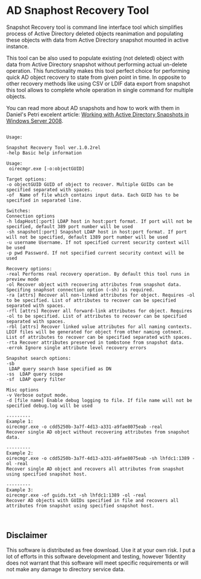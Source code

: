 # AD Snaphost Recovery Tool

Snapshot Recovery tool is command line interface tool which simplifies process of Active Directory deleted objects reanimation and populating these objects with data from Active Directory snapshot mounted in active instance.

This tool can be also used to populate existing (not deleted) object with data from Active Directory snapshot without performing actual un-delete operation. This functionality makes this tool perfect choice for performing quick AD object recovery to state from given point in time. In opposite to other recovery methods like using CSV or LDIF data export from snapshot this tool allows to complete whole operation in single command for multiple objects.

You can read more about AD snapshots and how to work with them in Daniel's Petri excelent article: [Working with Active Directory Snapshots in Windows Server 2008](https://petri.com/working-active-directory-snapshots-windows-server-2008).

<pre><code>
Usage:

Snapshot Recovery Tool ver.1.0.2rel
-help Basic help information

Usage:
 oirecmgr.exe [-o:objectGUID]

Target options:
-o objectGUID GUID of object to recover. Multiple GUIDs can be specified separated with spaces.
-of <file name> Name of file which contains input data. Each GUID has to be specified in separated line.

Switches:
Connection options
-h ldapHost[:port] LDAP host in host:port format. If port will not be specified, default 389 port number will be used
-sh snapshot[:port] Snapshot LDAP host in host:port format. If port will not be specified, default 1389 port number will be used
-u username Username. If not specified current security context will be used
-p pwd Password. If not specified current security context will be used

Recovery options:
-real Performs real recovery operation. By default this tool runs in preview mode
-ol Recover object with recovering attributes from snapshot data. Specifing snaphsot connection option (-sh) is required.
-ra [attrs] Recover all non-linked attributes for object. Requires -ol to be specified. List of attributes to recover can be specified separated with spaces.
-rfl [attrs] Recover all forward-link attributes for object. Requires -ol to be specified. List of attributes to recover can be specified separated with spaces.
-rbl [attrs] Recover linked value attributes for all naming contexts. LDIF files will be generated for object from other naming cotnext. List of attributes to recover can be specified separated with spaces.
-rta Recover attributes preserved in tombstone from snapshot data.
-errok Ignore single attribute level recovery errors

Snapshot search options:
-sb <search base> LDAP query search base specified as DN
-ss <base|onelevel|subtree> LDAP query scope
-sf <filter> LDAP query filter

Misc options
-v Verbose output mode.
-d [file name] Enable debug logging to file. If file name will not be specified debug.log will be used

---------
Example 1:
oirecmgr.exe -o cdd5250b-3a7f-4d13-a331-a9fae8075eab -real
Recover single AD object without recovering attributes from snapshot data.

---------
Example 2:
oirecmgr.exe -o cdd5250b-3a7f-4d13-a331-a9fae8075eab -sh lhfdc1:1389 -ol -real
Recover single AD object and recovers all attributes from snapshot using specified snapshot host.

---------
Example 3:
oirecmgr.exe -of guids.txt -sh lhfdc1:1389 -ol -real
Recover AD objects with GUIDs specified in file and recovers all attributes from snapshot using specified snapshot host.

</code>
</pre>

## Disclaimer

This software is distributed as free download. Use it at your own risk.
I put a lot of efforts in this software development and testing, however 1Identity does not warrant that this software will meet specific requirements or will not make any damage to directory service data.